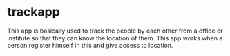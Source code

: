 # trackapp
This app is basically used to track the people by each other from a office or institute so that they can know the location of them.
This app works when a person register himself in this and give access to location.
